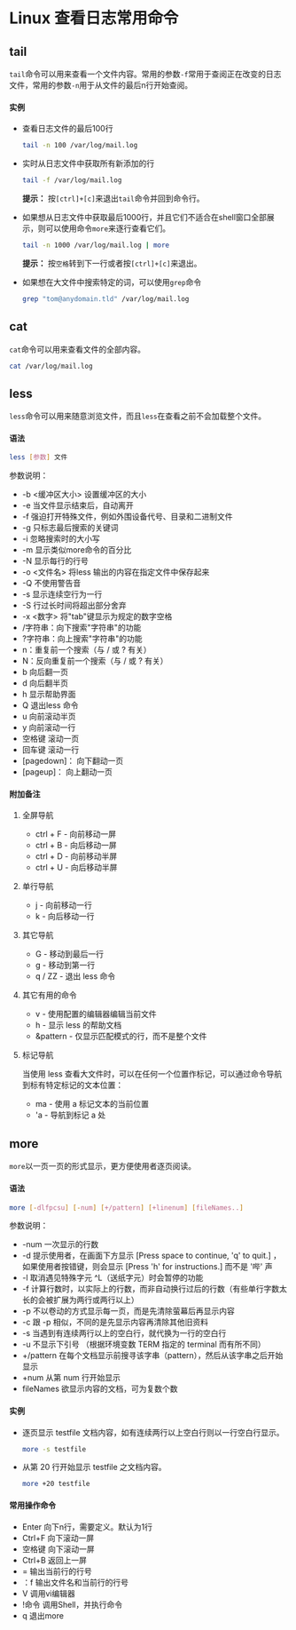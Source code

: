 # Linux 查看日志常用命令

## tail

`tail`命令可以用来查看一个文件内容。常用的参数`-f`常用于查阅正在改变的日志文件，常用的参数`-n`用于从文件的最后n行开始查阅。

#### 实例

* 查看日志文件的最后100行

	```sh
	tail -n 100 /var/log/mail.log
	```

* 实时从日志文件中获取所有新添加的行

	```sh
	tail -f /var/log/mail.log
	```
	**提示：** 按`[ctrl]+[c]`来退出`tail`命令并回到命令行。

* 如果想从日志文件中获取最后1000行，并且它们不适合在shell窗口全部展示，则可以使用命令`more`来逐行查看它们。

	```sh
	tail -n 1000 /var/log/mail.log | more
	```
	**提示：** 按`空格`转到下一行或者按`[ctrl]+[c]`来退出。

* 如果想在大文件中搜索特定的词，可以使用`grep`命令

	```sh
	grep "tom@anydomain.tld" /var/log/mail.log
	```

## cat

`cat`命令可以用来查看文件的全部内容。

```sh
cat /var/log/mail.log
```

## less

`less`命令可以用来随意浏览文件，而且`less`在查看之前不会加载整个文件。

#### 语法

```sh
less [参数] 文件 
```

参数说明：

* -b <缓冲区大小> 设置缓冲区的大小
* -e 当文件显示结束后，自动离开
* -f 强迫打开特殊文件，例如外围设备代号、目录和二进制文件
* -g 只标志最后搜索的关键词
* -i 忽略搜索时的大小写
* -m 显示类似more命令的百分比
* -N 显示每行的行号
* -o <文件名> 将less 输出的内容在指定文件中保存起来
* -Q 不使用警告音
* -s 显示连续空行为一行
* -S 行过长时间将超出部分舍弃
* -x <数字> 将"tab"键显示为规定的数字空格
* /字符串：向下搜索"字符串"的功能
* ?字符串：向上搜索"字符串"的功能
* n：重复前一个搜索（与 / 或 ? 有关）
* N：反向重复前一个搜索（与 / 或 ? 有关）
* b 向后翻一页
* d 向后翻半页
* h 显示帮助界面
* Q 退出less 命令
* u 向前滚动半页
* y 向前滚动一行
* 空格键 滚动一页
* 回车键 滚动一行
* [pagedown]： 向下翻动一页
* [pageup]： 向上翻动一页

#### 附加备注

1. 全屏导航

	* ctrl + F - 向前移动一屏
	* ctrl + B - 向后移动一屏
	* ctrl + D - 向前移动半屏
	* ctrl + U - 向后移动半屏

2. 单行导航

	* j - 向前移动一行
	* k - 向后移动一行

3. 其它导航

	* G - 移动到最后一行
	* g - 移动到第一行
	* q / ZZ - 退出 less 命令

4. 其它有用的命令

	* v - 使用配置的编辑器编辑当前文件
	* h - 显示 less 的帮助文档
	* &pattern - 仅显示匹配模式的行，而不是整个文件

5. 标记导航

	当使用 less 查看大文件时，可以在任何一个位置作标记，可以通过命令导航到标有特定标记的文本位置：

	* ma - 使用 a 标记文本的当前位置
	* 'a - 导航到标记 a 处

## more

`more`以一页一页的形式显示，更方便使用者逐页阅读。

#### 语法

```sh
more [-dlfpcsu] [-num] [+/pattern] [+linenum] [fileNames..]
```

参数说明：

* -num 一次显示的行数
* -d 提示使用者，在画面下方显示 [Press space to continue, 'q' to quit.] ，如果使用者按错键，则会显示 [Press 'h' for instructions.] 而不是 '哔' 声
* -l 取消遇见特殊字元 ^L（送纸字元）时会暂停的功能
* -f 计算行数时，以实际上的行数，而非自动换行过后的行数（有些单行字数太长的会被扩展为两行或两行以上）
* -p 不以卷动的方式显示每一页，而是先清除萤幕后再显示内容
* -c 跟 -p 相似，不同的是先显示内容再清除其他旧资料
* -s 当遇到有连续两行以上的空白行，就代换为一行的空白行
* -u 不显示下引号 （根据环境变数 TERM 指定的 terminal 而有所不同）
* +/pattern 在每个文档显示前搜寻该字串（pattern），然后从该字串之后开始显示
* +num 从第 num 行开始显示
* fileNames 欲显示内容的文档，可为复数个数

#### 实例

* 逐页显示 testfile 文档内容，如有连续两行以上空白行则以一行空白行显示。

	```sh
	more -s testfile
	```

* 从第 20 行开始显示 testfile 之文档内容。

	```sh
	more +20 testfile
	```

#### 常用操作命令

* Enter 向下n行，需要定义。默认为1行
* Ctrl+F 向下滚动一屏
* 空格键 向下滚动一屏
* Ctrl+B 返回上一屏
* = 输出当前行的行号
* ：f 输出文件名和当前行的行号
* V 调用vi编辑器
* !命令 调用Shell，并执行命令
* q 退出more



